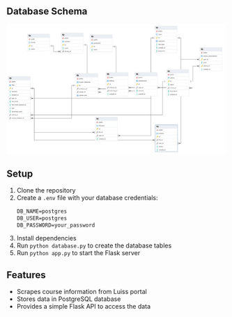 ## Database Schema
![Database Schema](schema.png)

## Setup

1. Clone the repository
2. Create a `.env` file with your database credentials:
   ```
   DB_NAME=postgres
   DB_USER=postgres
   DB_PASSWORD=your_password
   ```
3. Install dependencies
4. Run `python database.py` to create the database tables
5. Run `python app.py` to start the Flask server

## Features

- Scrapes course information from Luiss portal
- Stores data in PostgreSQL database
- Provides a simple Flask API to access the data

